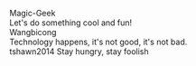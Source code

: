 Magic-Geek     
Let's do something cool and fun!       
Wangbicong    
Technology happens, it's not good, it's not bad.  
tshawn2014
Stay hungry, stay foolish

